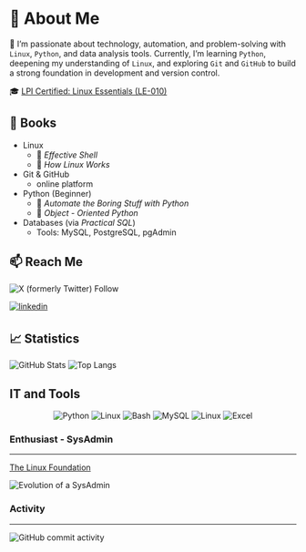 # 🚀 About Me

🧠 I’m passionate about technology, automation, and problem-solving with `Linux`, `Python`, and data analysis tools. Currently, I’m learning `Python`, deepening my understanding of `Linux`, and exploring `Git` and `GitHub` to build a strong foundation in development and version control.

🎓 [LPI Certified: Linux Essentials (LE-010)](https://cs.lpi.org/caf/Xamman/certification/verify/LPI000387584/9v5htrp48a)

## 📖 Books

- Linux
  - :book: *Effective Shell*
  - :book: *How Linux Works*
- Git & GitHub
  - online platform
- Python (Beginner)
  - :book: *Automate the Boring Stuff with Python*
  - :book: *Object - Oriented Python*
- Databases (via *Practical SQL*)
  - Tools: MySQL, PostgreSQL, pgAdmin

## 📫 Reach Me

![X (formerly Twitter) Follow](https://img.shields.io/twitter/follow/jxvargs)

<a href="https://www.linkedin.com/in/jose-j-vargas/" target="_blank">
<img src=https://img.shields.io/badge/linkedin-%231E77B5.svg?&style=for-the-badge&logo=linkedin&logoColor=white alt=linkedin style="margin-bottom: 5px;" />
</a>

## 📈 Statistics
![GitHub Stats](https://github-readme-stats.vercel.app/api?username=jxvargs&show_icons=true&theme=radical)
![Top Langs](https://github-readme-stats.vercel.app/api/top-langs/?username=jxvargs&layout=compact&theme=radical)

## IT and Tools

<div align="center">

![Python](https://img.shields.io/badge/Python-3776AB?style=flat&logo=python&logoColor=white)
![Linux](https://img.shields.io/badge/Linux-FCC624?style=flat&logo=linux&logoColor=black)
![Bash](https://img.shields.io/badge/Bash-4EAA25?style=flat&logo=gnubash&logoColor=white)
![MySQL](https://img.shields.io/badge/MySQL-3776AB?style=flat&logo=mysql&logoColor=white)
![Linux](https://img.shields.io/badge/PostgreSQL-3776AA?style=flat&logo=postgresql&logoColor=black)
![Excel](https://img.shields.io/badge/Excel-217346?style=flat&logo=microsoftexcel&logoColor=white)

</div>
</td><td valign="top" width="33%">

<div align="center">  

</div>

### **Enthusiast** - SysAdmin
---
[The Linux Foundation](https://training.linuxfoundation.org/wp-content/uploads/2021/01/publication_Future_Proof_Your_SysAdmin_Career.pdf)

![Evolution of a SysAdmin](/Logos/evolution-sysadmin.png)

### Activity

---
![GitHub commit activity](https://img.shields.io/github/commit-activity/m/jxvargs/git_journal)

<!---
jxvar6s/jxvar6s is a ✨ special ✨ repository because its `README.md` (this file) appears on your GitHub profile.
You can click the Preview link to take a look at your changes.
--->

